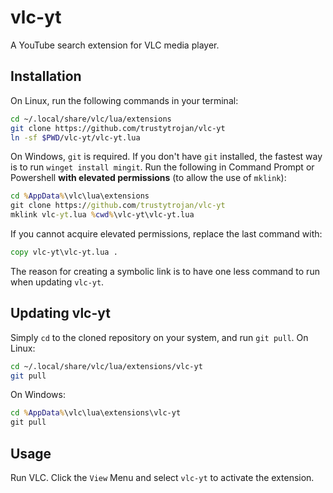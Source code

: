 # vlc-yt
A YouTube search extension for VLC media player.

## Installation
On Linux, run the following commands in your terminal:
```sh
cd ~/.local/share/vlc/lua/extensions
git clone https://github.com/trustytrojan/vlc-yt
ln -sf $PWD/vlc-yt/vlc-yt.lua
```
On Windows, `git` is required. If you don't have `git` installed, the fastest way is to run `winget install mingit`. Run the following in Command Prompt or Powershell **with elevated permissions** (to allow the use of `mklink`):
```cmd
cd %AppData%\vlc\lua\extensions
git clone https://github.com/trustytrojan/vlc-yt
mklink vlc-yt.lua %cwd%\vlc-yt\vlc-yt.lua
```
If you cannot acquire elevated permissions, replace the last command with:
```cmd
copy vlc-yt\vlc-yt.lua .
```
The reason for creating a symbolic link is to have one less command to run when updating `vlc-yt`.

## Updating vlc-yt
Simply `cd` to the cloned repository on your system, and run `git pull`.
On Linux:
```sh
cd ~/.local/share/vlc/lua/extensions/vlc-yt
git pull
```
On Windows:
```cmd
cd %AppData%\vlc\lua\extensions\vlc-yt
git pull
```

## Usage
Run VLC. Click the `View` Menu and select `vlc-yt` to activate the extension.
